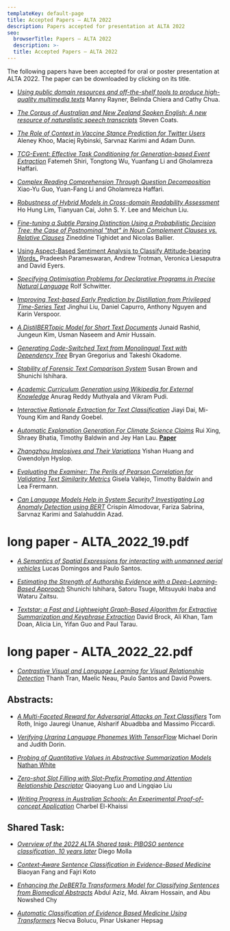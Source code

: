 ```yaml
---
templateKey: default-page
title: Accepted Papers – ALTA 2022
description: Papers accepted for presentation at ALTA 2022
seo:
  browserTitle: Papers – ALTA 2022
  description: >-
  title: Accepted Papers – ALTA 2022
---
```



The following papers have been accepted for oral or poster presentation at ALTA 2022. 
The paper can be downloaded by clicking on its title.

* <span class="badge badge-long"> [_Using public domain resources and off-the-shelf tools to produce high-quality multimedia texts_](/files/ALTA_2022_2.pdf)
  Manny Rayner, Belinda Chiera and Cathy Chua. 

* <span class="badge badge-short"> [_The Corpus of Australian and New Zealand Spoken English: A new resource of naturalistic speech transcripts_](/files/ALTA_2022_1.pdf)
  Steven Coats.


* <span class="badge badge-short"> [_The Role of Context in Vaccine Stance Prediction for Twitter Users_](/files/ALTA_2022_3.pdf)
  Aleney Khoo, Maciej Rybinski, Sarvnaz Karimi and Adam Dunn.

* <span class="badge badge-long"> [_TCG-Event: Effective Task Conditioning for Generation-based Event Extraction_](/files/ALTA_2022_6.pdf)
  Fatemeh Shiri, Tongtong Wu, Yuanfang Li and Gholamreza Haffari. 



* <span class="badge badge-long"> [_Complex Reading Comprehension Through Question Decomposition_](/files/ALTA_2022_4.pdf)
  Xiao-Yu Guo, Yuan-Fang Li and Gholamreza Haffari.


* <span class="badge badge-short"> [_Robustness of Hybrid Models in Cross-domain Readability Assessment_](/files/ALTA_2022_7.pdf)
  Ho Hung Lim, Tianyuan Cai, John S. Y. Lee and Meichun Liu.


* <span class="badge badge-long"> [_Fine-tuning a Subtle Parsing Distinction Using a Probabilistic Decision Tree: the Case of Postnominal "that" in Noun Complement Clauses vs. Relative Clauses_](/files/ALTA_2022_5.pdf)
  Zineddine Tighidet and Nicolas Ballier.



* <span class="badge badge-long"></span> [Using Aspect-Based Sentiment Analysis to Classify Attitude-bearing Words_](/files/ALTA_2022_8.pdf)
  Pradeesh Parameswaran, Andrew Trotman, Veronica Liesaputra and David Eyers.


* <span class="badge badge-long"></span> [_Specifying Optimisation Problems for Declarative Programs in Precise Natural Language_](/files/ALTA_2022_9.pdf)
  Rolf Schwitter.

* <span class="badge badge-long"></span> [_Improving Text-based Early Prediction by Distillation from Privileged Time-Series Text_](/files/ALTA_2022_10.pdf)
Jinghui Liu, Daniel Capurro, Anthony Nguyen and Karin Verspoor.



* <span class="badge badge-short"></span> [_A DistilBERTopic Model for Short Text Documents_](/files/ALTA_2022_11.pdf)
  Junaid Rashid, Jungeun Kim, Usman Naseem and Amir Hussain.

* <span class="badge badge-short"></span> [_Generating Code-Switched Text from Monolingual Text with Dependency Tree_](/files/ALTA_2022_12.pdf)
  Bryan Gregorius and Takeshi Okadome.


* <span class="badge badge-long"></span> [_Stability of Forensic Text Comparison System_](/files/ALTA_2022_13.pdf)
Susan Brown and Shunichi Ishihara.


* <span class="badge badge-long"></span> [_Academic Curriculum Generation using Wikipedia for External Knowledge_](/files/ALTA_2022_14.pdf)
  Anurag Reddy Muthyala and Vikram Pudi.


* <span class="badge badge-long"></span> [_Interactive Rationale Extraction for Text Classification_](/files/ALTA_2022_15.pdf)
  Jiayi Dai, Mi-Young Kim and Randy Goebel.


* <span class="badge badge-long"></span> [_Automatic Explanation Generation For Climate Science Claims_](/files/ALTA_2022_16.pdf)
  Rui Xing, Shraey Bhatia, Timothy Baldwin and Jey Han Lau.
  [**Paper**](/files/ALTA_2022_16.pdf)


* <span class="badge badge-long"></span> [_Zhangzhou Implosives and Their Variations_](/files/ALTA_2022_17.pdf)
  Yishan Huang and Gwendolyn Hyslop.


* <span class="badge badge-long"></span> [_Evaluating the Examiner: The Perils of Pearson Correlation for Validating Text Similarity Metrics_](/files/ALTA_2022_18.pdf)
  Gisela Vallejo, Timothy Baldwin and Lea Frermann.



* <span class="badge badge-short"></span> [_Can Language Models Help in System Security? Investigating Log Anomaly Detection using BERT_](/files/ALTA_2022_19.pdf)
  Crispin Almodovar, Fariza Sabrina, Sarvnaz Karimi and Salahuddin Azad.


# long paper - ALTA_2022_19.pdf 

* <span class="badge badge-short"></span> [_A Semantics of Spatial Expressions for interacting with unmanned aerial vehicles_](/files/ALTA_2022_20.pdf)
  Lucas Domingos and Paulo Santos.


* <span class="badge badge-short"></span> [_Estimating the Strength of Authorship Evidence with a Deep-Learning-Based Approach_](/files/ALTA_2022_21.pdf)
  Shunichi Ishihara, Satoru Tsuge, Mitsuyuki Inaba and Wataru Zaitsu.


* <span class="badge badge-long"></span> [_Textstar: a Fast and Lightweight Graph-Based Algorithm for Extractive Summarization and Keyphrase Extraction_](/files/ALTA_2022_22.pdf)
  David Brock, Ali Khan, Tam Doan, Alicia Lin, Yifan Guo and Paul Tarau.


# long paper - ALTA_2022_22.pdf 

* <span class="badge badge-long"></span> [_Contrastive Visual and Language Learning for Visual Relationship Detection_](/files/ALTA_2022_23.pdf)
  Thanh Tran, Maelic Neau, Paulo Santos and David Powers.




## Abstracts: 

* <span class="badge badge-abstract"></span> [_A Multi-Faceted Reward for Adversarial Attacks on Text Classifiers_](/files/ALTA_2022_A_2.pdf)
  Tom Roth, Inigo Jauregi Unanue, Alsharif Abuadbba and Massimo Piccardi.

* <span class="badge badge-abstract"></span> [_Verifying Urarina Language Phonemes With TensorFlow_](/files/ALTA_2022_A_3.pdf)
  Michael Dorin and Judith Dorin.

* <span class="badge badge-abstract"></span> [_Probing of Quantitative Values in Abstractive Summarization Models_
  Nathan White](/files/ALTA_2022_A_4.pdf)


* <span class="badge badge-abstract"></span> [_Zero-shot Slot Filling with Slot-Prefix Prompting and Attention Relationship Descriptor_](/files/ALTA_2022_A_5.pdf)
  Qiaoyang Luo and Lingqiao Liu

* <span class="badge badge-abstract"></span> [_Writing Progress in Australian Schools: An Experimental Proof-of-concept Application_](/files/ALTA_2022_A_1.pdf)
  Charbel El-Khaissi




## Shared Task: 

* <span class="badge badge-sharedTask"></span> [_Overview of the 2022 ALTA Shared task: PIBOSO sentence classification, 10 years later_](/files/ALTA_2022_24.pdf)
  Diego Molla


* <span class="badge badge-sharedTask"></span> [_Context-Aware Sentence Classification in Evidence-Based Medicine_](/files/ALTA_2022_25.pdf)
  Biaoyan Fang and Fajri Koto


* <span class="badge badge-sharedTask"></span> [_Enhancing the DeBERTa Transformers Model for Classifying Sentences from Biomedical Abstracts_](/files/ALTA_2022_26.pdf)
  Abdul Aziz, Md. Akram Hossain, and Abu Nowshed Chy

* <span class="badge badge-sharedTask"></span> [_Automatic Classification of Evidence Based Medicine Using Transformers_](/files/ALTA_2022_27.pdf)
  Necva Bolucu, Pinar Uskaner Hepsag
